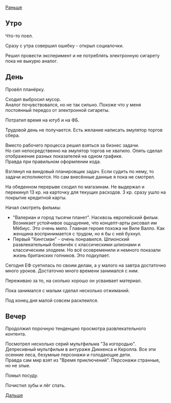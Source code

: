 [Раньше](2020.11.18.md)  
## Утро
Что-то поел.

Сразу с утра совершил ошибку - открыл социалочки.

Решил провести эксперимент и не потреблять электронную сигарету пока не выкурю аналог.
## День
Провёл планёрку.

Сходил выбросил мусор.  
Аналог почувствовался, но не так сильно. Похоже что у меня постоянный передоз от электронной сигареты.

Потратил время на ютуб и на ФБ.

Трудовой день не получается. Есть желание написать эмулятор торгов сбера.

Вместо рабочего процесса решил взяться за бизнес задачи.  
Но сил непосредственно на эмулятор торгов не хватило. Опять сделал отображение разных показателей на одном графике.  
Правда при правильном оформлении кода.

Взглянул на виндовый планировщик задач. Если судить по нему, то задачи исполняются. Но сам внесённые данные я пока не смотрел.

На обеденном перерыве сходил по магазинам.
Не выдержал и перекинул 13 кр. на карточку для текущих расходов. 3 кр. сразу ушло на покрытие кредитной карты.

Начал смотреть фильмы:
 - "Валериан и город тысячи планет". Насквозь европейский фильм. Возникает устойчивое ощущуение, что концепт-арты рисовал им Мёбиус. Это очень мило. Главная героия похожа ни Виле Валло. Как женщина воспринимается с трудом, но я бы с ней бухнул.
 - Первый "Кингсман" - очень понравился. Шпионский развлекательный боевичёк с классическими шпионами и классическим злодеем. Но всё осовременили и немного показали жизнь британских гопников. Это подкупает.

Сегодня ЕФ суетилась по своим делам, а у малого на завтра достаточно много уроков. Достаточно много времени занимался с ним.

Переживаю за то, на сколько хорошо он усваивает материал.

Пока занимался с малым сделал несколько отжиманий.

Под конец дня малой совсем расклеился.
## Вечер
Продолжил порочную тенденцию просмотра развлекательного контента.

Посмотрел несколько серий мультфильма "За изгородью".  
Депресивный мультфильм в антураже Диккенса и Керолла. Все эти осенние леса, безумные персонажи и голодающие дети.  
Правда сам мир взят из "Время приключений". Персонажи странные, но не злые.

Помыл посуду.

Почистил зубы и лёг спать.

[Дальше](2020.11.20.md)
